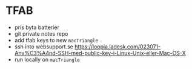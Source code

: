 # TFAB

- pris byta batterier
- git private notes repo
- add tfab keys to new `macTriangle`
- ssh into websupport.se
    https://loopia.ladesk.com/023071-Anv%C3%A4nd-SSH-med-public-key-i-Linux-Unix-eller-Mac-OS-X
- run locally on `macTriangle`

